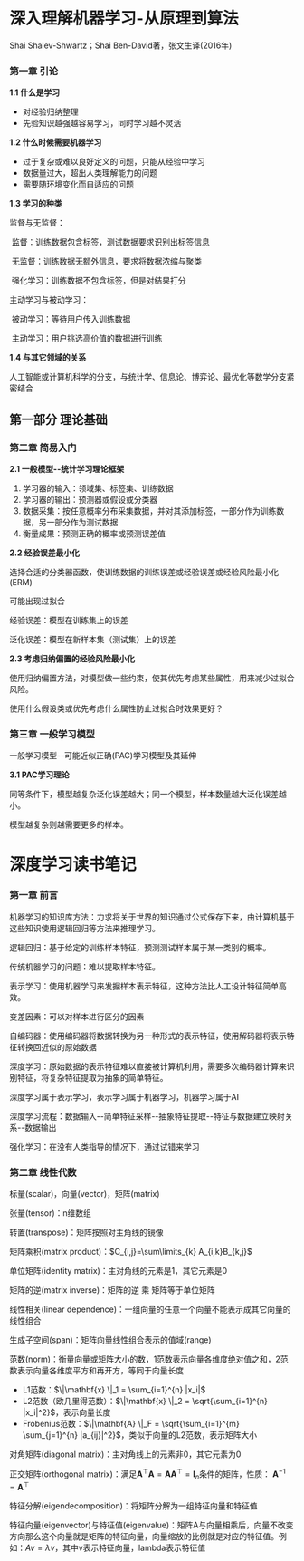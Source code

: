 # 深入理解机器学习-从原理到算法

Shai Shalev-Shwartz；Shai Ben-David著，张文生译(2016年)

### 第一章 引论

**1.1 什么是学习**

- 对经验归纳整理
- 先验知识越强越容易学习，同时学习越不灵活

**1.2 什么时候需要机器学习**

- 过于复杂或难以良好定义的问题，只能从经验中学习
- 数据量过大，超出人类理解能力的问题
- 需要随环境变化而自适应的问题

**1.3 学习的种类**

监督与无监督：

​	监督：训练数据包含标签，测试数据要求识别出标签信息

​	无监督：训练数据无额外信息，要求将数据浓缩与聚类

​	强化学习：训练数据不包含标签，但是对结果打分

主动学习与被动学习：

​	被动学习：等待用户传入训练数据

​	主动学习：用户挑选高价值的数据进行训练

**1.4 与其它领域的关系**

人工智能或计算机科学的分支，与统计学、信息论、博弈论、最优化等数学分支紧密结合

## 第一部分 理论基础

### 第二章 简易入门

**2.1 一般模型--统计学习理论框架**

1. 学习器的输入：领域集、标签集、训练数据
2. 学习器的输出：预测器或假设或分类器
3. 数据采集：按任意概率分布采集数据，并对其添加标签，一部分作为训练数据，另一部分作为测试数据
4. 衡量成果：预测正确的概率或预测误差值

**2.2 经验误差最小化**

选择合适的分类器函数，使训练数据的训练误差或经验误差或经验风险最小化(ERM)

可能出现过拟合

经验误差：模型在训练集上的误差

泛化误差：模型在新样本集（测试集）上的误差

**2.3 考虑归纳偏置的经验风险最小化**

使用归纳偏置方法，对模型做一些约束，使其优先考虑某些属性，用来减少过拟合风险。

使用什么假设类或优先考虑什么属性防止过拟合时效果更好？

### 第三章 一般学习模型

一般学习模型--可能近似正确(PAC)学习模型及其延伸

**3.1 PAC学习理论**

同等条件下，模型越复杂泛化误差越大；同一个模型，样本数量越大泛化误差越小。

模型越复杂则越需要更多的样本。

# 深度学习读书笔记

### 第一章 前言

机器学习的知识库方法：力求将关于世界的知识通过公式保存下来，由计算机基于这些知识使用逻辑回归等方法来推理学习。

逻辑回归：基于给定的训练样本特征，预测测试样本属于某一类别的概率。

传统机器学习的问题：难以提取样本特征。

表示学习：使用机器学习来发掘样本表示特征，这种方法比人工设计特征简单高效。

变差因素：可以对样本进行区分的因素

自编码器：使用编码器将数据转换为另一种形式的表示特征，使用解码器将表示特征转换回近似的原始数据

深度学习：原始数据的表示特征难以直接被计算机利用，需要多次编码器计算来识别特征，将复杂特征提取为抽象的简单特征。

深度学习属于表示学习，表示学习属于机器学习，机器学习属于AI

深度学习流程：数据输入--简单特征采样--抽象特征提取--特征与数据建立映射关系--数据输出

强化学习：在没有人类指导的情况下，通过试错来学习

### 第二章 线性代数

标量(scalar)，向量(vector)，矩阵(matrix)

张量(tensor)：n维数组

转置(transpose)：矩阵按照对主角线的镜像

矩阵乘积(matrix product)：$C_{i,j}=\sum\limits_{k} A_{i,k}B_{k,j}$

单位矩阵(identity matrix)：主对角线的元素是1，其它元素是0

矩阵的逆(matrix inverse)：矩阵的逆 乘 矩阵等于单位矩阵

线性相关(linear dependence)：一组向量的任意一个向量不能表示成其它向量的线性组合

生成子空间(span)：矩阵向量线性组合表示的值域(range)

范数(norm)：衡量向量或矩阵大小的数，1范数表示向量各维度绝对值之和，2范数表示向量各维度平方和再开方，等同于向量长度

- L1范数：$\|\mathbf{x} \|_1 = \sum_{i=1}^{n} |x_i|$
- L2范数（欧几里得范数）：$\|\mathbf{x} \|_2 = \sqrt{\sum_{i=1}^{n} |x_i|^2}$，表示向量长度
- Frobenius范数：$\|\mathbf{A} \|_F = \sqrt{\sum_{i=1}^{m} \sum_{j=1}^{n} |a_{ij}|^2}$，类似于向量的L2范数，表示矩阵大小

对角矩阵(diagonal matrix)：主对角线上的元素非0，其它元素为0

正交矩阵(orthogonal matrix)：满足$\mathbf{A}^\top \mathbf{A} = \mathbf{A} \mathbf{A}^\top = \mathbf{I}_n$条件的矩阵，性质： $\mathbf{A}^{-1} = \mathbf{A}^\top$

特征分解(eigendecomposition)：将矩阵分解为一组特征向量和特征值

特征向量(eigenvector)与特征值(eigenvalue)：矩阵A与向量相乘后，向量不改变方向那么这个向量就是矩阵的特征向量，向量缩放的比例就是对应的特征值。例如：$A v = \lambda v$，其中v表示特征向量，lambda表示特征值